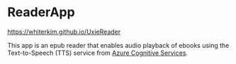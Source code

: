 # ReaderApp

https://whiterkim.github.io/UxieReader

This app is an epub reader that enables audio playback of ebooks using the Text-to-Speech (TTS) service from [Azure Cognitive Services](https://learn.microsoft.com/en-us/azure/cognitive-services/speech-service/text-to-speech).
